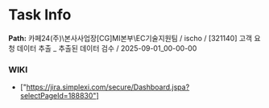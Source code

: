 # Task Info

**Path:** 카페24(주)\본사사업장\[CG]MI본부\EC기술지원팀 / ischo / [321140] 고객 요청 데이터 추출 _ 추출된 데이터 검수 / 2025-09-01_00-00-00

### WIKI
- ["https://jira.simplexi.com/secure/Dashboard.jspa?selectPageId=188830"]

